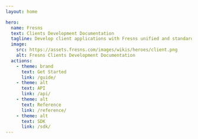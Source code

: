 ```yaml
---
layout: home

hero:
  name: Fresns
  text: Clients Development Documentation
  tagline: Develop client applications with Fresns unified and standardized APIs. Craft applications suited for various environments with a single development effort, ensuring compatibility and developer efficiency.
  image:
    src: https://assets.fresns.com/images/wikis/heroes/client.png
    alt: Fresns Clients Development Documentation
  actions:
    - theme: brand
      text: Get Started
      link: /guide/
    - theme: alt
      text: API
      link: /api/
    - theme: alt
      text: Reference
      link: /reference/
    - theme: alt
      text: SDK
      link: /sdk/
---
```

